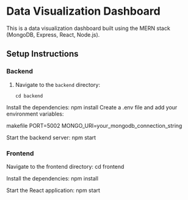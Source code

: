 # Data Visualization Dashboard

This is a data visualization dashboard built using the MERN stack (MongoDB, Express, React, Node.js).

## Setup Instructions

### Backend

1. Navigate to the `backend` directory:
   ```
   cd backend
   
Install the dependencies:
npm install
Create a .env file and add your environment variables:

makefile
PORT=5002
MONGO_URI=your_mongodb_connection_string

Start the backend server:
npm start

### Frontend

Navigate to the frontend directory:
cd frontend

Install the dependencies:
npm install

Start the React application:
npm start
